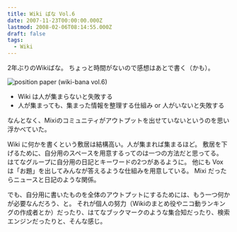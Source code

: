 ```yaml
---
title: Wiki ばな Vol.6
date: 2007-11-23T00:00:00.000Z
lastmod: 2008-02-06T08:14:55.000Z
draft: false
tags:
  - Wiki
---
```


2年ぶりのWikiばな。 ちょっと時間がないので感想はあとで書く（かも）。

![position paper (wiki-bana vol.6)](@/assets/flickr/2061605182.jpg "position paper (wiki-bana vol.6)")

* Wiki は人が集まらないと失敗する
* 人が集まっても、集まった情報を整理する仕組み or 人がいないと失敗する

なんとなく、Mixiのコミュニティがアウトプットを出せていないというのを思い浮かべていた。

Wiki に何かを書くという敷居は結構高い。人が集まれば集まるほど。 敷居を下げるために、自分用のスペースを用意するってのは一つの方法だと思ってる。 はてなグループに自分用の日記とキーワードの2つがあるように。 他にも Vox は「お題」を出してみんなが答えるような仕組みを用意している。 Mixi だったらニュースと日記のような関係。

でも、自分用に書いたものを全体のアウトプットにするためには、もう一つ何かが必要なんだろう、と。 それが個人の努力（Wikiのまとめ役やニコ動ランキングの作成者とか）だったり、はてなブックマークのような集合知だったり、検索エンジンだったりと、そんな感じ。
